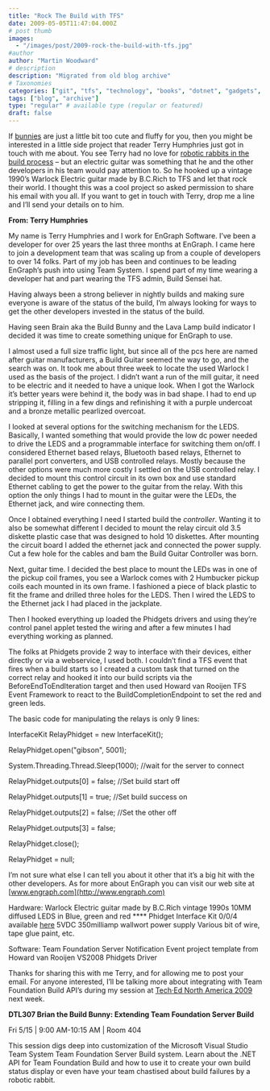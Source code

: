 ```yaml
---
title: "Rock The Build with TFS"
date: 2009-05-05T11:47:04.000Z
# post thumb
images:
  - "/images/post/2009-rock-the-build-with-tfs.jpg"
#author
author: "Martin Woodward"
# description
description: "Migrated from old blog archive"
# Taxonomies
categories: ["git", "tfs", "technology", "books", "dotnet", "gadgets", "maker", "teamprise", "web", "programming"]
tags: ["blog", "archive"]
type: "regular" # available type (regular or featured)
draft: false
---
```

If [bunnies](http://www.woodwardweb.com/gadgets/000434.html) are just a little bit too cute and fluffy for you, then you might be interested in a little side project that reader Terry Humphries just got in touch with me about.  You see Terry had no love for [robotic rabbits in the build process](http://www.woodwardweb.com/gadgets/000434.html) – but an electric guitar was something that he and the other developers in his team would pay attention to. So he hooked up a vintage 1990’s Warlock Electric guitar made by B.C.Rich to TFS and let that rock their world.  I thought this was a cool project so asked permission to share his email with you all. If you want to get in touch with Terry, drop me a line and I’ll send your details on to him.  

**From: Terry Humphries**     

[](http://www.woodwardweb.com/WindowsLiveWriter/RockTheBuildwithTFS_57CB/guitar_2.jpg)My name is Terry Humphries and I work for EnGraph Software. I’ve been a developer for over 25 years the last three months at EnGraph. I came here to join a development team that was scaling up from a couple of developers to over 14 folks. Part of my job has been and continues to be leading EnGraph’s push into using Team System. I spend part of my time wearing a developer hat and part wearing the TFS admin, Build Sensei hat.  

Having always been a strong believer in nightly builds and making sure everyone is aware of the status of the build, I’m always looking for ways to get the other developers invested in the status of the build.  

Having seen Brain aka the Build Bunny and the Lava Lamp build indicator I decided it was time to create something unique for EnGraph to use.   

I almost used a full size traffic light, but since all of the pcs here are named after guitar manufacturers, a Build Guitar seemed the way to go, and the search was on. It took me about three week to locate the used Warlock I used as the basis of the project. I didn’t want a run of the mill guitar, it need to be electric and it needed to have a unique look. When I got the Warlock it’s better years were behind it, the body was in bad shape. I had to end up stripping it, filling in a few dings and refinishing it with a purple undercoat and a bronze metallic pearlized overcoat.  

I looked at several options for the switching mechanism for the LEDS. Basically, I wanted something that would provide the low dc power needed to drive the LEDS and a programmable interface for switching them on/off. I considered Ethernet based relays, Bluetooth based relays, Ethernet to parallel port converters, and USB controlled relays. Mostly because the other options were much more costly I settled on the USB controlled relay. I decided to mount this control circuit in its own box and use standard Ethernet cabling to get the power to the guitar from the relay. With this option the only things I had to mount in the guitar were the LEDs, the Ethernet jack, and wire connecting them.  

Once I obtained everything I need I started build the *controller*. Wanting it to also be somewhat different I decided to mount the relay circuit old 3.5 diskette plastic case that was designed to hold 10 diskettes. After mounting the circuit board I added the ethernet jack and connected the power supply. Cut a few hole for the cables and bam the Build Guitar Controller was born.  

Next, guitar time. I decided the best place to mount the LEDs was in one of the pickup coil frames, you see a Warlock comes with 2 Humbucker pickup coils each mounted in its own frame. I fashioned a piece of black plastic to fit the frame and drilled three holes for the LEDS. Then I wired the LEDS to the Ethernet jack I had placed in the jackplate.  

Then I hooked everything up loaded the Phidgets drivers and using they’re control panel applet tested the wiring and after a few minutes I had everything working as planned.  

The folks at Phidgets provide 2 way to interface with their devices, either directly or via a webservice, I used both. I couldn’t find a TFS event that fires when a build starts so I created a custom task that turned on the correct relay and hooked it into our build scripts via the BeforeEndToEndIteration target and then used Howard van Rooijen TFS Event Framework to react to the BuildCompletionEndpoint to set the red and green leds.  

The basic code for manipulating the relays is only 9 lines:     

InterfaceKit RelayPhidget = new InterfaceKit();    

RelayPhidget.open("gibson", 5001);    

System.Threading.Thread.Sleep(1000); //wait for the server to connect    

RelayPhidget.outputs[0] = false;     //Set build start off    

RelayPhidget.outputs[1] = true;      //Set build success on    

RelayPhidget.outputs[2] = false;     //Set the other off    

RelayPhidget.outputs[3] = false;    

RelayPhidget.close();    

RelayPhidget = null;   

I’m not sure what else I can tell you about it other that it’s a big hit with the other developers. As for more about EnGraph you can visit our web site at [www.engraph.com](http://www.engraph.com)  

Hardware:     Warlock Electric guitar made by B.C.Rich vintage 1990s     10MM diffused LEDS in Blue, green and red ****    Phidget Interface Kit 0/0/4 available [here](http://www.phidgets.com/products.php?category=1&product_id=1014)     5VDC 350milliamp wallwort power supply     Various bit of wire, tape glue paint, etc.    

Software:     Team Foundation Server Notification Event project template from Howard van Rooijen     VS2008     Phidgets Driver      

Thanks for sharing this with me Terry, and for allowing me to post your email.  For anyone interested, I’ll be talking more about integrating with Team Foundation Build API’s during my session at [Tech·Ed North America 2009](http://www.microsoft.com/events/TechEd2009/) next week.     

**DTL307 Brian the Build Bunny: Extending Team Foundation Server Build**    

Fri 5/15 | 9:00 AM-10:15 AM | Room 404    

This session digs deep into customization of the Microsoft Visual Studio Team System Team Foundation Server Build system. Learn about the .NET API for Team Foundation Build and how to use it to create your own build status display or even have your team chastised about build failures by a robotic rabbit.